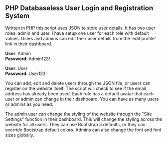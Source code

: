 ## PHP Databaseless User Login and Registration System

Written in PHP this script uses JSON to store user details. It has two user roles: admin and user.
I have setup one user for each role with default values. Users and admins can edit their user 
details from the 'edit profile' link in their dashboard.

**User**: Admin\
**Password**: Admin123!

**User**: User\
**Password**: User123!

You can add, edit and delete users through the JSON file, or users can register on the website itself.
The script will check to see if the email address has already been used. Each role has a default avatar
that each user or admin can change in their dashboard. You can have as many users or admins as you need.

The admin user can change the styling of the website through the "Site Settings" function in their dashboard.
This will change the styling across the website for all users. They can use Bootstrap 5 defaults, or they can 
override Bootstrap default colors. Admins can also change the font and font sizes globally.